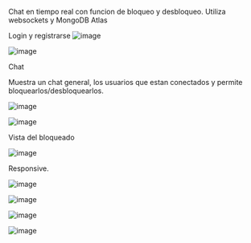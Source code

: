Chat en tiempo real con funcion de bloqueo y desbloqueo. Utiliza websockets y MongoDB Atlas


Login y registrarse
![image](https://github.com/user-attachments/assets/bbbc99dd-3e2b-4418-a73a-5b62bbac0cc2)

![image](https://github.com/user-attachments/assets/e3d5d02d-b480-44c6-97f8-10dba170e08a)

Chat

Muestra un chat general, los usuarios que estan conectados y permite bloquearlos/desbloquearlos.


![image](https://github.com/user-attachments/assets/018130aa-d966-4e5e-a1e4-d1c6710953ef)

![image](https://github.com/user-attachments/assets/9f167b40-e724-42b9-9972-d5dbf72c3c48)

Vista del bloqueado

![image](https://github.com/user-attachments/assets/3eb7483e-a925-40ee-8409-9e9d14d3262d)


Responsive.

![image](https://github.com/user-attachments/assets/2b665331-3b80-4d04-9565-90a2d88df5ef)

![image](https://github.com/user-attachments/assets/24a6fcf7-c049-4ea4-9053-428f568dfca9)

![image](https://github.com/user-attachments/assets/2494ccc3-ef01-4c9b-a6a2-41c803818b23)

![image](https://github.com/user-attachments/assets/d0612393-b010-40e3-b256-b6271de9b12a)
